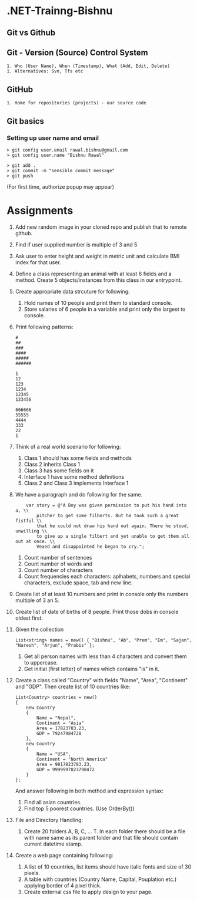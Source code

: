 # .NET-Trainng-Bishnu

## Git vs Github

## Git - Version (Source) Control System
    1. Who (User Name), When (Timestamp), What (Add, Edit, Delete)
    1. Alternatives: Svn, Tfs etc

## GitHub
    1. Home for repositories (projects) - our source code


## Git basics
### Setting up user name and email
```
> git config user.email rawal.bishnu@gmail.com
> git config user.name "Bishnu Rawal"
```

```
> git add .
> git commit -m "sensible commit message"
> git push
```
(For first time, authorize popup may appear)

# Assignments
1. Add new random image in your cloned repo and publish that to remote github.  
1. Find if user supplied number is multiple of 3 and 5
1. Ask user to enter height and weight in metric unit and calculate BMI index for that user.
1. Define a class representing an animal with at least 6 fields and a method. Create 5 objects/instances from this class in our entrypoint.
1. Create appropriate data strcuture for following:
    1. Hold names of 10 people and print them to standard console.
    1. Store salaries of 6 people in a variable and print only the largest to console.
1. Print following patterns:
    ```
    #
    ##
    ###
    ####
    #####
    ######
    ```
    ```
    1
    12
    123
    1234
    12345
    123456
    ```
    ```
    666666
    55555
    4444
    333
    22
    1
    ```
1. Think of a real world scenario for following:
    1. Class 1 should has some fields and methods
    2. Class 2 inherits Class 1
    1. Class 3 has some fields on it
    3. Interface 1 have some method definitions
    1. Class 2 and Class 3 implements Interface 1

1. We have a paragraph and do following for the same.
    ```
        var story = @"A Boy was given permission to put his hand into a, \\
            pitcher to get some filberts. But he took such a great fistful \\
            that he could not draw his hand out again. There he stood, unwilling \\
            to give up a single filbert and yet unable to get them all out at once. \\
            Vexed and disappointed he began to cry.";
    ```

    1. Count number of sentences
    1. Count number of words and 
    1. Count number of characters
    1. Count frequencies each characters: aplhabets, numbers and special characters, exclude space, tab and new line.

1. Create list of at least 10 numbers and print in console only the numbers multiple of 3 an 5.
1. Create list of date of births of 8 people. Print those dobs in console oldest first.
1. Given the collection
    ```
    List<string> names = new() { "Bishnu", "Ab", "Prem", "Em", "Sajan", "Naresh", "Arjun", "Prabis" };
    ```
    1. Get all person names with less than 4 characters and convert them to uppercase.
    1. Get initial (first letter) of names which contains "is" in it.
1. Create a class called "Country" with fields "Name", "Area", "Continent" and "GDP". Then create list of 10 countries like:
    ```
    List<Country> countries = new() 
    { 
        new Country 
        { 
            Name = "Nepal",
            Continent = "Asia"
            Area = 17823783.23,
            GDP = 79247984728
        },
        new Country 
        { 
            Name = "USA",
            Continent = "North America"
            Area = 9817823783.23,
            GDP = 9999997823798472
        }
    };
    ```
    And answer following in both method and expression syntax:
    1. Find all asian countries.
    1. Find top 5 poorest countries. (Use OrderBy())
1. File and Directory Handling:
    1. Create 20 folders A, B, C, ... T. In each folder there should be a file with name same as its parent folder and that file should contain current datetime stamp.

1. Create a web page containing following:
    1. A list of 10 countries, list items should have italic fonts and size of 30 pixels.
    1. A table with countries (Country Name, Capital, Pouplation etc.) applying border of 4 pixel thick.
    1. Create external css file to apply design to your page.
 